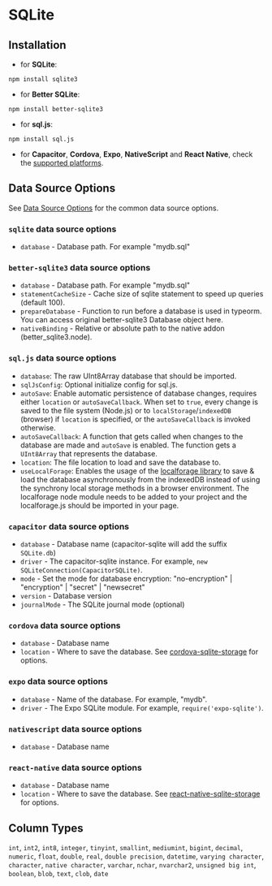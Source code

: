 # SQLite

## Installation

-   for **SQLite**:

```shell
npm install sqlite3
```

-   for **Better SQLite**:

```shell
npm install better-sqlite3
```

-   for **sql.js**:

```shell
npm install sql.js
```

-   for **Capacitor**, **Cordova**, **Expo**, **NativeScript** and **React Native**, check the [supported platforms](../help/2-supported-platforms.md).

## Data Source Options

See [Data Source Options](../data-source/2-data-source-options.md) for the common data source options.

### `sqlite` data source options

-   `database` - Database path. For example "mydb.sql"

### `better-sqlite3` data source options

-   `database` - Database path. For example "mydb.sql"
-   `statementCacheSize` - Cache size of sqlite statement to speed up queries (default 100).
-   `prepareDatabase` - Function to run before a database is used in typeorm. You can access original better-sqlite3 Database object here.
-   `nativeBinding` - Relative or absolute path to the native addon (better_sqlite3.node).

### `sql.js` data source options

-   `database`: The raw UInt8Array database that should be imported.
-   `sqlJsConfig`: Optional initialize config for sql.js.
-   `autoSave`: Enable automatic persistence of database changes, requires either `location` or `autoSaveCallback`. When set to `true`, every change is saved to the file system (Node.js) or to `localStorage`/`indexedDB` (browser) if `location` is specified, or the `autoSaveCallback` is invoked otherwise.
-   `autoSaveCallback`: A function that gets called when changes to the database are made and `autoSave` is enabled. The function gets a `UInt8Array` that represents the database.
-   `location`: The file location to load and save the database to.
-   `useLocalForage`: Enables the usage of the [localforage library](https://github.com/localForage/localForage) to save & load the database asynchronously from the indexedDB instead of using the synchrony local storage methods in a browser environment. The localforage node module needs to be added to your project and the localforage.js should be imported in your page.

### `capacitor` data source options

-   `database` - Database name (capacitor-sqlite will add the suffix `SQLite.db`)
-   `driver` - The capacitor-sqlite instance. For example, `new SQLiteConnection(CapacitorSQLite)`.
-   `mode` - Set the mode for database encryption: "no-encryption" | "encryption" | "secret" | "newsecret"
-   `version` - Database version
-   `journalMode` - The SQLite journal mode (optional)

### `cordova` data source options

-   `database` - Database name
-   `location` - Where to save the database. See [cordova-sqlite-storage](https://github.com/litehelpers/Cordova-sqlite-storage#opening-a-database) for options.

### `expo` data source options

-   `database` - Name of the database. For example, "mydb".
-   `driver` - The Expo SQLite module. For example, `require('expo-sqlite')`.

### `nativescript` data source options

-   `database` - Database name

### `react-native` data source options

-   `database` - Database name
-   `location` - Where to save the database. See [react-native-sqlite-storage](https://github.com/andpor/react-native-sqlite-storage#opening-a-database) for options.

## Column Types

`int`, `int2`, `int8`, `integer`, `tinyint`, `smallint`, `mediumint`, `bigint`, `decimal`, `numeric`, `float`, `double`, `real`, `double precision`, `datetime`, `varying character`, `character`, `native character`, `varchar`, `nchar`, `nvarchar2`, `unsigned big int`, `boolean`, `blob`, `text`, `clob`, `date`
